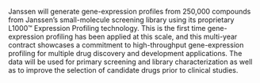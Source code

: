 Janssen will generate gene-expression profiles from 250,000 compounds from Janssen’s small-molecule screening library using its proprietary L1000™ Expression Profiling technology. This is the first time gene-expression profiling has been applied at this scale, and this multi-year contract showcases a commitment to high-throughput gene-expression profiling for multiple drug discovery and development applications. The data will be used for primary screening and library characterization as well as to improve the selection of candidate drugs prior to clinical studies.
